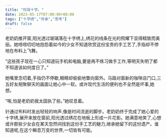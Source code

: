 ```yaml
---
title: "玲珑十字。"
date: 2023-05-17T07:00:00+08:00
tags: ["十字绣","传承","思考"]
draft: false
---
```


老奶奶推开窗,阳光透过玻璃落在十字绣上,绣花的线条在光的照耀下显得精致而美丽。她唠唠叨叨地抱怨着如今的少女不知道欣赏这份宝贵的手工艺了,手指却不停地在布料上飞舞。

“这些孩子现在一心只知道玩手机和电脑,要是再不练习做手工作,等明天失明了都不知道该如何度日了。”

她嘴里念叨着,手指仍不停歇,眼睛却偷偷地瞥向窗外。马路对面新的咖啡店门口,三五好友相聚聊天的画面让她心中一软。或许现代生活的便利也不全然是坏事,她想。

“唉,怕是老奶奶我太固执了些。”她叹息着。

针通过布料时发出轻轻的响声,像是时间流逝的脚步。老奶奶终于完成了她心爱的十字绣,展开来放在窗前,阳光透过绣花在地板上形成一片花影。她满意地笑了,心想或许那些少女会在某天忽然间找到这份手工艺的魅力,继承她留下的这份遗产。谁知道呢,在这个瞬息万变的世界,一切皆有可能。